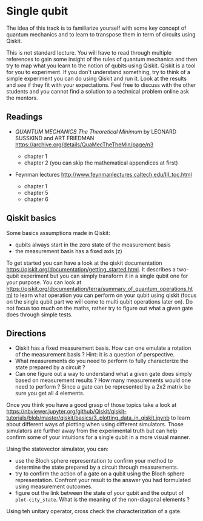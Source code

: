 # Single qubit

The idea of this track is to familiarize yourself with some key concept of
quantum mechanics and to learn to transpose them in term of circuits using
Qiskit.

This is not standard lecture. You will have to read through multiple references
to gain some insight of the rules of quantum mechanics and then try to map what
you learn to the notion of qubits using Qiskit. Qiskit is a tool for you to
experiment. If you don't understand something, try to think of a simple
experiment you can do using Qiskit and run it. Look at the results and see if
they fit with your expectations. Feel free to discuss with the other students
and you cannot find a solution to a technical problem online ask the mentors.

## Readings

- *QUANTUM MECHANICS The Theoretical Minimum* by LEONARD SUSSKIND and ART FRIEDMAN
  https://archive.org/details/QuaMecTheTheMin/page/n3
  - chapter 1
  - chapter 2 (you can skip the mathematical appendices at first)

- Feynman lectures http://www.feynmanlectures.caltech.edu/III_toc.html
  - chapter 1
  - chapter 5
  - chapter 6

## Qiskit basics

Some basics assumptions made in Qiskit:
- qubits always start in the zero state of the measurement basis
- the measurement basis has a fixed axis (z)

To get started you can have a look at the qiskit documentation
https://qiskit.org/documentation/getting_started.html. It describes a two-qubit
experiment but you can simply transform it in a single qubit one for your
purpose. You can look at https://qiskit.org/documentation/terra/summary_of_quantum_operations.html
to learn what operation you can perform on your qubit using qiskit (focus on
the single qubit part we will come to multi qubit operations later on). Do not
focus too much on the maths, rather try to figure out what a given gate does
through simple tests.

## Directions

- Qiskit has a fixed measurement basis. How can one emulate a rotation of the
  measurement basis ? Hint: it is a question of perspective.
- What measurements do you need to perform to fully characterize the state
  prepared by a circuit ?
- Can one figure out a way to understand what a given gate does simply based
  on measurement results ? How many measurements would one need to perform ?
  Since a gate can be represented by a 2x2 matrix be sure you get all 4
  elements.

Once you think you have a good grasp of those topics take a look at
https://nbviewer.jupyter.org/github/Qiskit/qiskit-tutorials/blob/master/qiskit/basics/3_plotting_data_in_qiskit.ipynb
to learn about different ways of plotting when using different simulators.
Those simulators are further away from the experimental truth but can help
confirm some of your intuitions for a single qubit in a more visual manner.

Using the statevector simulator, you can:
- use the Bloch sphere representation to confirm your method to determine the
  state prepared by a circuit through measurements.
- try to confirm the action of a gate on a qubit using the Bloch sphere
  representation. Confront your result to the answer you had formulated using
  measurement outcomes.
- figure out the link between the state of your qubit and the output of
  `plot-city_state`. What is the meaning of the non-diagonal elements ?

Using teh unitary operator, cross check the characterization of a gate.
